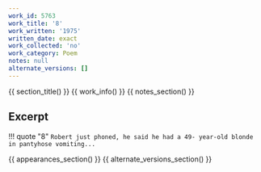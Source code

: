 ```yaml
---
work_id: 5763
work_title: '8'
work_written: '1975'
written_date: exact
work_collected: 'no'
work_category: Poem
notes: null
alternate_versions: []
---
```


{{ section_title() }}
{{ work_info() }}
{{ notes_section() }}
## Excerpt
!!! quote "8"
    ```
    Robert just phoned,
    he said he had a 49-
    year-old blonde in
    pantyhose vomiting...
    ```

{{ appearances_section() }}
{{ alternate_versions_section() }}